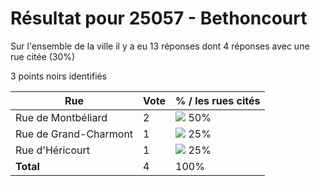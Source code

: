 # Résultat pour 25057 - Bethoncourt

Sur l'ensemble de la ville il y a eu 13 réponses dont 4 réponses avec une rue citée (30%)

3 points noirs identifiés

| Rue | Vote | % / les rues cités|
|-----|------|-------------------|
| Rue de Montbéliard | 2 | <img src="../../img/bar_50.gif" />&nbsp;50%|
| Rue de Grand-Charmont | 1 | <img src="../../img/bar_25.gif" />&nbsp;25%|
| Rue d'Héricourt | 1 | <img src="../../img/bar_25.gif" />&nbsp;25%|
| **Total** | 4 | 100%|
